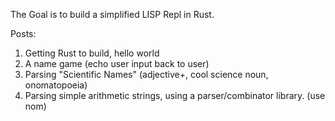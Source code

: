 The Goal is to build a simplified LISP Repl in Rust. 

Posts:

1. Getting Rust to build, hello world
2. A name game (echo user input back to user)
3. Parsing "Scientific Names" (adjective+, cool science noun, onomatopoeia) 
4. Parsing simple arithmetic strings, using a parser/combinator library. (use nom) 


